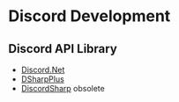 # Discord Development

## Discord API Library
- [Discord.Net](https://github.com/discord-net/Discord.Net)
- [DSharpPlus](https://github.com/DSharpPlus/DSharpPlus/)
- [DiscordSharp](https://github.com/suicvne/DiscordSharp) obsolete
